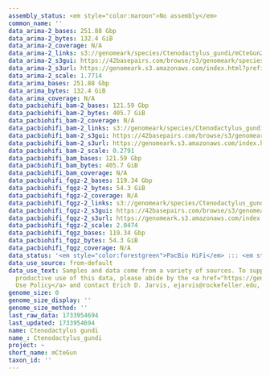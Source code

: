 ```yaml
---
assembly_status: <em style="color:maroon">No assembly</em>
common_name: ''
data_arima-2_bases: 251.88 Gbp
data_arima-2_bytes: 132.4 GiB
data_arima-2_coverage: N/A
data_arima-2_links: s3://genomeark/species/Ctenodactylus_gundi/mCteGun2/genomic_data/arima/<br>
data_arima-2_s3gui: https://42basepairs.com/browse/s3/genomeark/species/Ctenodactylus_gundi/mCteGun2/genomic_data/arima/
data_arima-2_s3url: https://genomeark.s3.amazonaws.com/index.html?prefix=species/Ctenodactylus_gundi/mCteGun2/genomic_data/arima/
data_arima-2_scale: 1.7714
data_arima_bases: 251.88 Gbp
data_arima_bytes: 132.4 GiB
data_arima_coverage: N/A
data_pacbiohifi_bam-2_bases: 121.59 Gbp
data_pacbiohifi_bam-2_bytes: 405.7 GiB
data_pacbiohifi_bam-2_coverage: N/A
data_pacbiohifi_bam-2_links: s3://genomeark/species/Ctenodactylus_gundi/mCteGun2/genomic_data/pacbio_hifi/<br>
data_pacbiohifi_bam-2_s3gui: https://42basepairs.com/browse/s3/genomeark/species/Ctenodactylus_gundi/mCteGun2/genomic_data/pacbio_hifi/
data_pacbiohifi_bam-2_s3url: https://genomeark.s3.amazonaws.com/index.html?prefix=species/Ctenodactylus_gundi/mCteGun2/genomic_data/pacbio_hifi/
data_pacbiohifi_bam-2_scale: 0.2791
data_pacbiohifi_bam_bases: 121.59 Gbp
data_pacbiohifi_bam_bytes: 405.7 GiB
data_pacbiohifi_bam_coverage: N/A
data_pacbiohifi_fqgz-2_bases: 119.34 Gbp
data_pacbiohifi_fqgz-2_bytes: 54.3 GiB
data_pacbiohifi_fqgz-2_coverage: N/A
data_pacbiohifi_fqgz-2_links: s3://genomeark/species/Ctenodactylus_gundi/mCteGun2/genomic_data/pacbio_hifi/<br>
data_pacbiohifi_fqgz-2_s3gui: https://42basepairs.com/browse/s3/genomeark/species/Ctenodactylus_gundi/mCteGun2/genomic_data/pacbio_hifi/
data_pacbiohifi_fqgz-2_s3url: https://genomeark.s3.amazonaws.com/index.html?prefix=species/Ctenodactylus_gundi/mCteGun2/genomic_data/pacbio_hifi/
data_pacbiohifi_fqgz-2_scale: 2.0474
data_pacbiohifi_fqgz_bases: 119.34 Gbp
data_pacbiohifi_fqgz_bytes: 54.3 GiB
data_pacbiohifi_fqgz_coverage: N/A
data_status: '<em style="color:forestgreen">PacBio HiFi</em> ::: <em style="color:forestgreen">Arima</em>'
data_use_source: from-default
data_use_text: Samples and data come from a variety of sources. To support fair and
  productive use of this data, please abide by the <a href="https://genome10k.soe.ucsc.edu/data-use-policies/">Data
  Use Policy</a> and contact Erich D. Jarvis, ejarvis@rockefeller.edu, with any questions.
genome_size: 0
genome_size_display: ''
genome_size_method: ''
last_raw_data: 1733954694
last_updated: 1733954694
name: Ctenodactylus gundi
name_: Ctenodactylus_gundi
project: ~
short_name: mCteGun
taxon_id: ''
---
```

